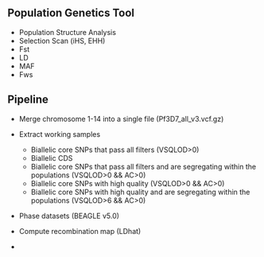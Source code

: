 Population Genetics Tool
---

- Population Structure Analysis
- Selection Scan (iHS, EHH)
- Fst
- LD
- MAF
- Fws

Pipeline
----
- Merge chromosome 1-14 into a single file (Pf3D7\_all\_v3.vcf.gz)
- Extract working samples
  * Biallelic core SNPs that pass all filters (VSQLOD>0)
  * Biallelic CDS
  * Biallelic core SNPs that pass all filters and are segregating within the populations (VSQLOD>0 && AC>0)
  * Biallelic core SNPs with high quality (VSQLOD>0 && AC>0)
  * Biallelic core SNPs with high quality and are segregating within the populations (VSQLOD>6 && AC>0)

- Phase datasets (BEAGLE v5.0)
- Compute recombination map (LDhat)
- 
